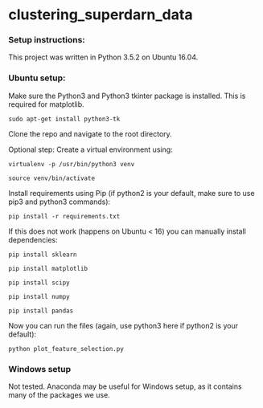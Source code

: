 # clustering_superdarn_data

### Setup instructions:

This project was written in Python 3.5.2 on Ubuntu 16.04.

### Ubuntu setup:

Make sure the Python3 and Python3 tkinter package is installed. This is required for matplotlib. 

`sudo apt-get install python3-tk`

Clone the repo and navigate to the root directory.

Optional step: Create a virtual environment using:

`virtualenv -p /usr/bin/python3 venv`

`source venv/bin/activate`

Install requirements using Pip (if python2 is your default, make sure to use pip3 and python3 commands):

`pip install -r requirements.txt`

If this does not work (happens on Ubuntu < 16) you can manually install dependencies:

`pip install sklearn`

`pip install matplotlib`

`pip install scipy`

`pip install numpy`

`pip install pandas`

Now you can run the files (again, use python3 here if python2 is your default):

`python plot_feature_selection.py`

### Windows setup

Not tested. Anaconda may be useful for Windows setup, as it contains many of the packages we use.
